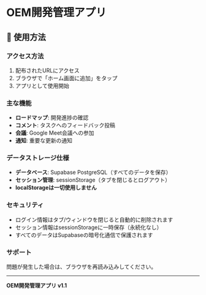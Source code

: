 # OEM開発管理アプリ

## 📱 使用方法

### アクセス方法
1. 配布されたURLにアクセス
2. ブラウザで「ホーム画面に追加」をタップ
3. アプリとして使用開始

### 主な機能
- **ロードマップ**: 開発進捗の確認
- **コメント**: タスクへのフィードバック投稿
- **会議**: Google Meet会議への参加
- **通知**: 重要な更新の通知

### データストレージ仕様
- **データベース**: Supabase PostgreSQL（すべてのデータを保存）
- **セッション管理**: sessionStorage（タブを閉じるとログアウト）
- **localStorageは一切使用しません**

### セキュリティ
- ログイン情報はタブ/ウィンドウを閉じると自動的に削除されます
- セッション情報はsessionStorageに一時保存（永続化なし）
- すべてのデータはSupabaseの暗号化通信で保護されます

### サポート
問題が発生した場合は、ブラウザを再読み込みしてください。

---
**OEM開発管理アプリ v1.1**
